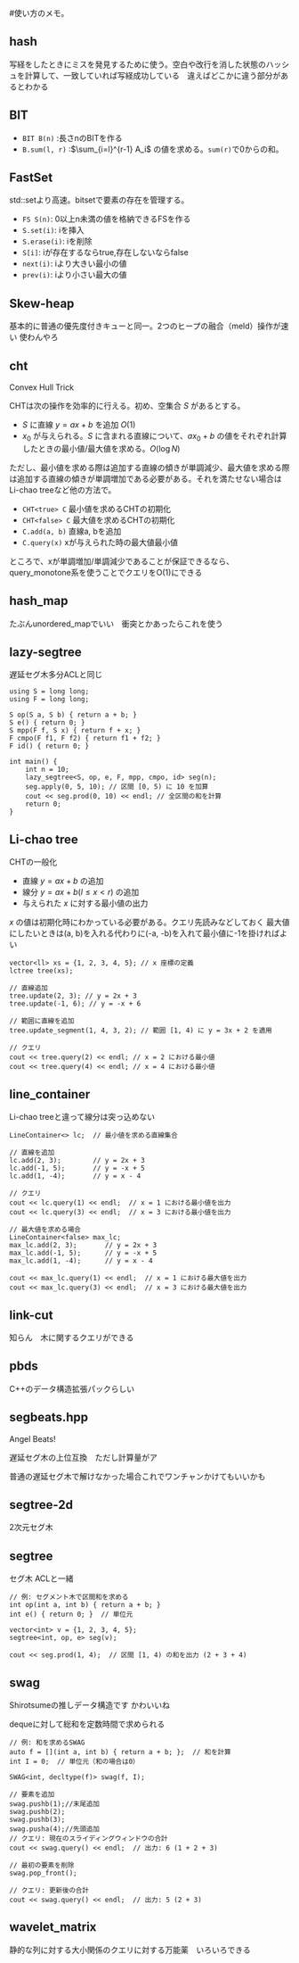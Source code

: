 #使い方のメモ。

## hash
写経をしたときにミスを発見するために使う。空白や改行を消した状態のハッシュを計算して、一致していれば写経成功している　違えばどこかに違う部分があるとわかる
## BIT
- `BIT B(n)` :長さnのBITを作る
- `B.sum(l, r)` :$\sum_{i=l}^{r-1} A_i$ の値を求める。`sum(r)`で0からの和。
## FastSet
std::setより高速。bitsetで要素の存在を管理する。
- `FS S(n)`: 0以上n未満の値を格納できるFSを作る
- `S.set(i)`: iを挿入
- `S.erase(i)`: iを削除
- `S[i]`: iが存在するならtrue,存在しないならfalse
- `next(i)`: iより大きい最小の値
- `prev(i)`: iより小さい最大の値

## Skew-heap
基本的に普通の優先度付きキューと同一。2つのヒープの融合（meld）操作が速い
使わんやろ

## cht
Convex Hull Trick

CHTは次の操作を効率的に行える。初め、空集合 $S$ があるとする。
- $S$ に直線 $y = ax + b$ を追加 $O(1)$
- $x_0$ が与えられる。$S$ に含まれる直線について、$ax_0 + b$ の値をそれぞれ計算したときの最小値/最大値を求める。$O(\log N)$

ただし、最小値を求める際は追加する直線の傾きが単調減少、最大値を求める際は追加する直線の傾きが単調増加である必要がある。それを満たせない場合はLi-chao treeなど他の方法で。

- `CHT<true> C` 最小値を求めるCHTの初期化
- `CHT<false> C` 最大値を求めるCHTの初期化
- `C.add(a, b)` 直線a, bを追加
- `C.query(x)` xが与えられた時の最大値最小値

ところで、xが単調増加/単調減少であることが保証できるなら、query_monotone系を使うことでクエリをO(1)にできる

## hash_map
たぶんunordered_mapでいい　衝突とかあったらこれを使う

## lazy-segtree
遅延セグ木多分ACLと同じ

```
using S = long long;
using F = long long;

S op(S a, S b) { return a + b; }
S e() { return 0; }
S mpp(F f, S x) { return f + x; }
F cmpo(F f1, F f2) { return f1 + f2; }
F id() { return 0; }

int main() {
    int n = 10;
    lazy_segtree<S, op, e, F, mpp, cmpo, id> seg(n);
    seg.apply(0, 5, 10); // 区間 [0, 5) に 10 を加算
    cout << seg.prod(0, 10) << endl; // 全区間の和を計算
    return 0;
}
```

## Li-chao tree

CHTの一般化

- 直線 $y = ax + b$ の追加
- 線分 $y = ax + b (l \leq x \lt r)$ の追加
- 与えられた $x$ に対する最小値の出力

$x$ の値は初期化時にわかっている必要がある。クエリ先読みなどしておく
最大値にしたいときは(a, b)を入れる代わりに(-a, -b)を入れて最小値に-1を掛ければよい

```
vector<ll> xs = {1, 2, 3, 4, 5}; // x 座標の定義
lctree tree(xs);

// 直線追加
tree.update(2, 3); // y = 2x + 3
tree.update(-1, 6); // y = -x + 6

// 範囲に直線を追加
tree.update_segment(1, 4, 3, 2); // 範囲 [1, 4) に y = 3x + 2 を適用

// クエリ
cout << tree.query(2) << endl; // x = 2 における最小値
cout << tree.query(4) << endl; // x = 4 における最小値

```

## line_container

Li-chao treeと違って線分は突っ込めない

```
LineContainer<> lc;  // 最小値を求める直線集合

// 直線を追加
lc.add(2, 3);        // y = 2x + 3
lc.add(-1, 5);       // y = -x + 5
lc.add(1, -4);       // y = x - 4

// クエリ
cout << lc.query(1) << endl;  // x = 1 における最小値を出力
cout << lc.query(3) << endl;  // x = 3 における最小値を出力

// 最大値を求める場合
LineContainer<false> max_lc;
max_lc.add(2, 3);       // y = 2x + 3
max_lc.add(-1, 5);      // y = -x + 5
max_lc.add(1, -4);      // y = x - 4

cout << max_lc.query(1) << endl;  // x = 1 における最大値を出力
cout << max_lc.query(3) << endl;  // x = 3 における最大値を出力
```

## link-cut
知らん　木に関するクエリができる

## pbds
C++のデータ構造拡張パックらしい

## segbeats.hpp

Angel Beats!

遅延セグ木の上位互換　ただし計算量がア

普通の遅延セグ木で解けなかった場合これでワンチャンかけてもいいかも

## segtree-2d

2次元セグ木

## segtree

セグ木 ACLと一緒

```
// 例: セグメント木で区間和を求める
int op(int a, int b) { return a + b; }
int e() { return 0; }  // 単位元

vector<int> v = {1, 2, 3, 4, 5};
segtree<int, op, e> seg(v);

cout << seg.prod(1, 4);  // 区間 [1, 4) の和を出力 (2 + 3 + 4)
```

## swag

Shirotsumeの推しデータ構造です かわいいね

dequeに対して総和を定数時間で求められる

```
// 例: 和を求めるSWAG
auto f = [](int a, int b) { return a + b; };  // 和を計算
int I = 0;  // 単位元（和の場合は0）

SWAG<int, decltype(f)> swag(f, I);

// 要素を追加
swag.pushb(1);//末尾追加
swag.pushb(2);
swag.pushb(3);
swag.pusha(4);//先頭追加
// クエリ: 現在のスライディングウィンドウの合計
cout << swag.query() << endl;  // 出力: 6 (1 + 2 + 3)

// 最初の要素を削除
swag.pop_front();

// クエリ: 更新後の合計
cout << swag.query() << endl;  // 出力: 5 (2 + 3)
```

## wavelet_matrix

静的な列に対する大小関係のクエリに対する万能薬　いろいろできる

